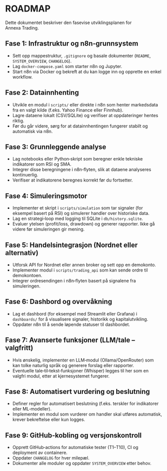 # ROADMAP

Dette dokumentet beskriver den fasevise utviklingsplanen for Annexa Trading. 

## Fase 1: Infrastruktur og n8n‑grunnsystem

* Sett opp mappestruktur, `.gitignore` og basale dokumenter (`README`, `SYSTEM_OVERVIEW`, `CHANGELOG`).
* Lag `docker-compose.yaml` som starter n8n og Jupyter.
* Start n8n via Docker og bekreft at du kan logge inn og opprette en enkel workflow.

## Fase 2: Datainnhenting

* Utvikle en modul i `scripts/` eller direkte i n8n som henter markedsdata fra en valgt kilde (f.eks. Yahoo Finance eller Finnhub).
* Lagre dataene lokalt (CSV/SQLite) og verifiser at oppdateringer hentes riktig.
* Før du går videre, sørg for at datainnhentingen fungerer stabilt og automatisk via n8n.

## Fase 3: Grunnleggende analyse

* Lag notebooks eller Python‑skript som beregner enkle tekniske indikatorer som RSI og SMA.
* Integrer disse beregningene i n8n‑flyten, slik at dataene analyseres kontinuerlig.
* Verifiser at indikatorene beregnes korrekt før du fortsetter.

## Fase 4: Simuleringsmotor

* Implementer et skript i `scripts/simulation` som tar signaler (for eksempel basert på RSI) og simulerer handler over historiske data.
* Lag en strategi‑loop med logging til SQLite i `db/history.sqlite`.
* Evaluer ytelsen (profit/loss, drawdown) og generer rapporter. Ikke gå videre før simuleringen gir mening.

## Fase 5: Handelsintegrasjon (Nordnet eller alternativ)

* Utforsk API for Nordnet eller annen broker og sett opp en demokonto.
* Implementer modul i `scripts/trading_api` som kan sende ordre til demokontoen.
* Integrer ordresendingen i n8n‑flyten basert på signalene fra simuleringen.

## Fase 6: Dashbord og overvåkning

* Lag et dashbord (for eksempel med Streamlit eller Grafana) i `dashboards/` for å visualisere signaler, historikk og kapitalutvikling.
* Oppdater n8n til å sende løpende statuser til dashbordet.

## Fase 7: Avanserte funksjoner (LLM/tale – valgfritt)

* Hvis ønskelig, implementer en LLM‑modul (Ollama/OpenRouter) som kan tolke naturlig språk og generere forslag eller rapporter.
* Eventuelle tale‑til‑tekst‑funksjoner (Whisper) legges til her som en valgfri modul, etter at kjernesystemet fungerer.

## Fase 8: Automatisert vurdering og beslutning

* Definer regler for automatisert beslutning (f.eks. terskler for indikatorer eller ML‑modeller).
* Implementer en modul som vurderer om handler skal utføres automatisk, krever bekreftelse eller kun logges.

## Fase 9: GitHub‑kobling og versjonskontroll

* Opprett GitHub‑actions for automatiske tester (T1–T10), CI og deployment av containere.
* Oppdater `CHANGELOG` for hver milepæl.
* Dokumenter alle moduler og oppdater `SYSTEM_OVERVIEW` etter behov.